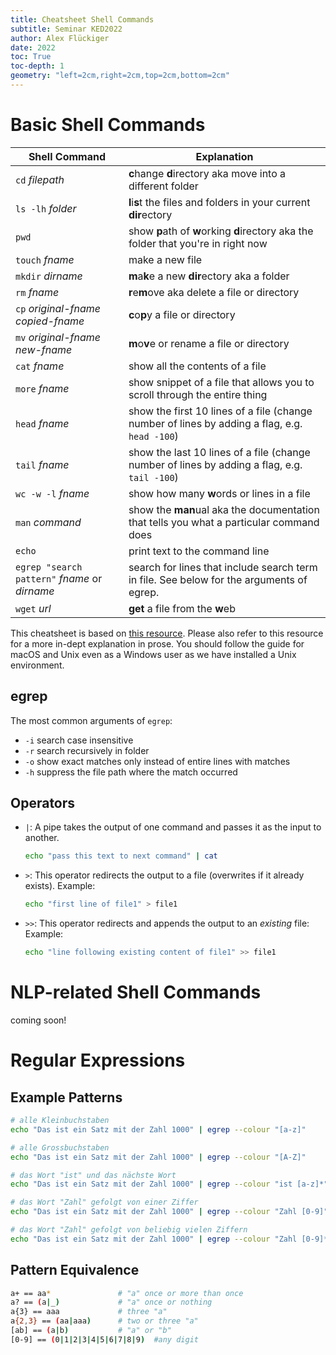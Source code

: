 ```yaml
---
title: Cheatsheet Shell Commands
subtitle: Seminar KED2022
author: Alex Flückiger
date: 2022
toc: True
toc-depth: 1
geometry: "left=2cm,right=2cm,top=2cm,bottom=2cm"
---
```


# Basic Shell Commands

| **Shell Command**                             | **Explanation**                                              |
| --------------------------------------------- | ------------------------------------------------------------ |
| `cd` *filepath*                               | **c**hange **d**irectory aka move into a different folder    |
| `ls -lh` *folder*                             | **l**i**s**t the files and folders in your current **dir**ectory |
| `pwd`                                         | show **p**ath of **w**orking **d**irectory aka the folder that you're in right now |
| `touch` *fname*                               | make a new file                                              |
| `mkdir` *dirname*                             | **m**a**k**e a new **dir**ectory aka a folder                |
| `rm` *fname*                                  | **r**e**m**ove aka delete a file or directory                |
| `cp` *original-fname* *copied-fname*          | **c**o**p**y a file or directory                             |
| `mv` *original-fname* *new-fname*             | **m**o**v**e or rename a file or directory                   |
| `cat` *fname*                                 | show all the contents of a file                              |
| `more` *fname*                                | show snippet of a file that allows you to scroll through the entire thing |
| `head` *fname*                                | show the first 10 lines of a file (change number of lines by adding a flag, e.g. `head -100`) |
| `tail` *fname*                                | show the last 10 lines of a file (change number of lines by adding a flag, e.g. `tail -100`) |
| `wc -w -l` *fname*                            | show how many **w**ords or lines in a file                   |
| `man` *command*                               | show the **man**ual aka the documentation that tells you what a particular command does |
| `echo`                                        | print text to the command line                               |
| `egrep "search pattern"` *fname* or *dirname* | search for lines that include search term in file. See below for the arguments of egrep. |
| `wget` *url*                                  | **get** a file from the **w**eb                              |

This cheatsheet is based on [this resource](https://melaniewalsh.github.io/Intro-Cultural-Analytics/01-Command-Line/01-The-Command-Line.html#command-line-cheatsheet). Please also refer to this resource for a more in-dept explanation in prose. You should follow the guide for macOS and Unix even as a Windows user as we have installed a Unix environment.

## egrep
The most common arguments of `egrep`:

- `-i` search case insensitive
- `-r` search recursively in folder
- `-o` show exact matches only instead of entire lines with matches
- `-h` suppress the file path where the match occurred

## Operators

- `|`: A pipe takes the output of one command and passes it as the input to another.

   ``` bash
   echo "pass this text to next command" | cat
   ```

- `>`: This operator redirects the output to a file (overwrites if it already exists). Example:

   ```bash
   echo "first line of file1" > file1
   ```

- `>>`: This operator redirects and appends the output to an *existing* file: Example:

   ```bash
   echo "line following existing content of file1" >> file1
   ```



# NLP-related Shell Commands

coming soon!



# Regular Expressions

## Example Patterns

```bash
# alle Kleinbuchstaben
echo "Das ist ein Satz mit der Zahl 1000" | egrep --colour "[a-z]"

# alle Grossbuchstaben
echo "Das ist ein Satz mit der Zahl 1000" | egrep --colour "[A-Z]"

# das Wort "ist" und das nächste Wort
echo "Das ist ein Satz mit der Zahl 1000" | egrep --colour "ist [a-z]*"

# das Wort "Zahl" gefolgt von einer Ziffer
echo "Das ist ein Satz mit der Zahl 1000" | egrep --colour "Zahl [0-9]" 

# das Wort "Zahl" gefolgt von beliebig vielen Ziffern
echo "Das ist ein Satz mit der Zahl 1000" | egrep --colour "Zahl [0-9]*"
```

## Pattern Equivalence

```bash
a+ == aa* 				# "a" once or more than once
a? == (a|_) 			# "a" once or nothing
a{3} == aaa				# three "a"
a{2,3} == (aa|aaa)		# two or three "a"
[ab] == (a|b)			# "a" or "b"
[0-9] == (0|1|2|3|4|5|6|7|8|9)	#any digit
```



